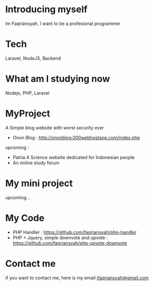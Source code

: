 # Introducing myself
Im Faqriansyah, I want to be a profesional programmer

# Tech
Laravel, NodeJS, Backend

# What am I studying now
Nodejs, PHP, Laravel

# MyProject

A Simple blog website with worst security ever
- Onon Blog : http://ononblog.000webhostapp.com/index.php
  
upcoming :
- Patria
  A Science website dedicated for Indonesian people
- An online study forum

# My mini project
upcoming...

# My Code

- PHP Handler : https://github.com/faqriansyah/php-handler
- PHP  + Jquery, simple downvote and upvote : https://github.com/faqriansyah/php-upvote-downvote 
   

# Contact me
if you want to contact me, here is my email ifaqriansyah@gmail.com

